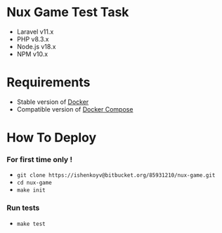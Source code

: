 # Nux Game Test Task
- Laravel v11.x
- PHP v8.3.x
- Node.js v18.x
- NPM v10.x

# Requirements
- Stable version of [Docker](https://docs.docker.com/engine/install/)
- Compatible version of [Docker Compose](https://docs.docker.com/compose/install/#install-compose)

# How To Deploy

### For first time only !
- `git clone https://ishenkoyv@bitbucket.org/85931210/nux-game.git`
- `cd nux-game`
- `make init`

### Run tests
- `make test`

